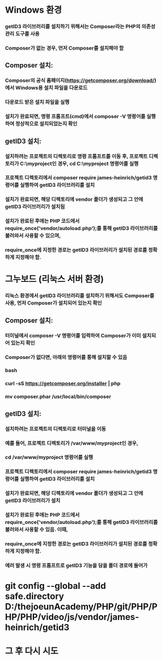 # Windows 환경
### getID3 라이브러리를 설치하기 위해서는 Composer라는 PHP의 의존성 관리 도구를 사용

### Composer가 없는 경우, 먼저 Composer를 설치해야 함

## Composer 설치:
### Composer의 공식 홈페이지(https://getcomposer.org/download/)에서 Windows용 설치 파일을 다운로드
### 다운로드 받은 설치 파일을 실행
### 설치가 완료되면, 명령 프롬프트(cmd)에서 composer -V 명령어를 실행하여 정상적으로 설치되었는지 확인

## getID3 설치:
### 설치하려는 프로젝트의 디렉토리로 명령 프롬프트를 이동 후, 프로젝트 디렉토리가 C:\myproject인 경우, cd C:\myproject 명령어를 실행
### 프로젝트 디렉토리에서 composer require james-heinrich/getid3 명령어를 실행하여 getID3 라이브러리를 설치
### 설치가 완료되면, 해당 디렉토리에 vendor 폴더가 생성되고 그 안에 getID3 라이브러리가 설치됨
### 설치가 완료된 후에는 PHP 코드에서 require_once('vendor/autoload.php');를 통해 getID3 라이브러리를 불러와서 사용할 수 있으며, 
### require_once에 지정한 경로는 getID3 라이브러리가 설치된 경로를 정확하게 지정해야 함.



# 그누보드 (리눅스 서버 환경)
### 리눅스 환경에서 getID3 라이브러리를 설치하기 위해서도 Composer를 사용, 먼저 Composer가 설치되어 있는지 확인

## Composer 설치:
### 터미널에서 composer -V 명령어를 입력하여 Composer가 이미 설치되어 있는지 확인
### Composer가 없다면, 아래의 명령어를 통해 설치할 수 있음
### bash
### curl -sS https://getcomposer.org/installer | php
### mv composer.phar /usr/local/bin/composer

## getID3 설치:
### 설치하려는 프로젝트의 디렉토리로 터미널을 이동
### 예를 들어, 프로젝트 디렉토리가 /var/www/myproject인 경우, 
### cd /var/www/myproject 명령어를 실행
### 프로젝트 디렉토리에서 composer require james-heinrich/getid3 명령어를 실행하여 getID3 라이브러리를 설치
### 설치가 완료되면, 해당 디렉토리에 vendor 폴더가 생성되고 그 안에 getID3 라이브러리가 설치
### 설치가 완료된 후에는 PHP 코드에서 require_once('vendor/autoload.php');를 통해 getID3 라이브러리를 불러와서 사용할 수 있음. 이때, 
### require_once에 지정한 경로는 getID3 라이브러리가 설치된 경로를 정확하게 지정해야 함.


### 에러 발생 시 명령 프롬프트로 getID3 기능을 담을 폴더 경로에 들어가
# git config --global --add safe.directory D:/thejoeunAcademy/PHP/git/PHP/PHP/PHP/video/js/vendor/james-heinrich/getid3
# 그 후 다시 시도
